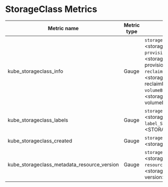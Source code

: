 # StorageClass Metrics

| Metric name| Metric type | Labels/tags | Status |
| ---------- | ----------- | ----------- | ----------- |
| kube_storageclass_info | Gauge | `storageclass`=&lt;storageclass-name&gt; <br> `provisioner`=&lt;storageclass-provisioner&gt; <br> `reclaimPolicy`=&lt;storageclass-reclaimPolicy&gt; <br> `volumeBindingMode`=&lt;storageclass-volumeBindingMode&gt; | STABLE |
| kube_storageclass_labels | Gauge | `storageclass`=&lt;storageclass-name&gt; <br> `label_STORAGECLASS_LABEL`=&lt;STORAGECLASS_LABEL&gt; | STABLE |
| kube_storageclass_created  | Gauge | `storageclass`=&lt;storageclass-name&gt; | STABLE |
| kube_storageclass_metadata_resource_version  | Gauge | `storageclass`=&lt;storageclass-name&gt; <br> `resource_version`=&lt;storageclass-resource-version&gt; | STABLE |
